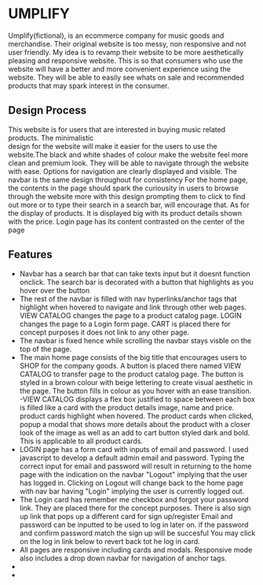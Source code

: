 # UMPLIFY 
Umplify(fictional), is an ecommerce company for music goods and merchandise. Their original website 
is too messy, non responsive and not user friendly. My idea is to revamp their website to be more
aesthetically pleasing and responsive website. This is so that consumers who use 
the website will have a better and more convenient experience using the website. They will be able
to easily see whats on sale and recommended products that may spark interest in the consumer.

## Design Process
This website is for users that are interested in buying music related products. The minimalistic  
design for the website will make it easier for the users to use the website.The black and white shades of colour make the website feel more clean and premium look.
They will be able to navigate through the website with ease.
Options for navigation are clearly displayed and visible. The navbar is the same design throughout for consistency
For the home page, the contents in the page should spark the curiousity in users to browse through the website more 
with this design prompting them to click to find out more or to type their search in a search bar, will encourage that.
As for the display of products. It is displayed big with its product details shown with the price.
Login page has its content contrasted on the center of the page 



## Features
- Navbar has a search bar that can take texts input but it doesnt function onclick. The search bar is decorated with a button that highlights as you hover over the button
- The rest of the navbar is filled with nav hyperlinks/anchor tags that highlight when hovered to navigate and link through other web pages. VIEW CATALOG changes the page to a product catalog page. LOGIN changes the page to a Login form page. CART is placed there for concept purposes it does not link to any other page.
- The navbar is fixed hence while scrolling the navbar stays visble on the top of the page.
- The main home page consists of the big title that encourages users to SHOP for the company goods. A button is placed there named VIEW CATALOG to transfer page to the product catalog page. The button is styled in a brown colour with beige lettering to create visual aesthetic in the page. The button fills in colour as you hover with an ease transition.
-VIEW CATALOG displays a flex box justified to space between each box is filled like a card with the product details image, name and price. product cards highlight when hovered. The product cards when clicked, popup a modal that shows more details about the product with a closer look of the image as well as an add to cart button styled dark and bold. This is applicable to all product cards. 
- LOGIN page has a form card with inputs of email and password. I used javascript to develop a default admin email and password. Typing the correct input for email and password will result in returning to the home page with the indication on the navbar "Logout" implying that the user has logged in. Clicking on Logout will change back to the home page with nav bar having "Login" implying the user is currently logged out. 
- The Login card has remember me checkbox and forgot your password link. They are placed there for the concept purposes. There is also sign up link that pops up a different card for sign up/register Email and password can be inputted to be used to log in later on. if the password and confirm password match the sign up will be succesful You may click on the log in link below to revert back tot he log in card. 
- All pages are responsive including cards and modals. Responsive mode also includes a drop down navbar for navigation of anchor tags. 
- 
- 



